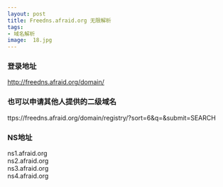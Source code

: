```yaml
---
layout: post
title: Freedns.afraid.org 无限解析
tags:
- 域名解析
image:  18.jpg
---
```




### 登录地址<br>
http://freedns.afraid.org/domain/

### 也可以申请其他人提供的二级域名<br>
ttps://freedns.afraid.org/domain/registry/?sort=6&q=&submit=SEARCH

### NS地址<br>
ns1.afraid.org<br>
ns2.afraid.org<br>
ns3.afraid.org<br>
ns4.afraid.org<br>